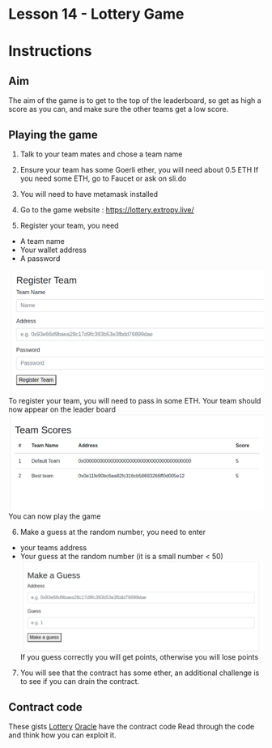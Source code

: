 # Lesson 14 - Lottery Game

# Instructions

## Aim

The aim of the game is to get to the top of the leaderboard, so get as high a score as you
can, and make sure the other teams get a low score.

## Playing the game

1. Talk to your team mates and chose a team name

2. Ensure your team has some Goerli ether, you will need about 0.5 ETH
   If you need some ETH, go to Faucet or ask on sli.do

3. You will need to have metamask installed

4. Go to the game website : https://lottery.extropy.live/

5. Register your team, you need

- A team name
- Your wallet address
- A password

![Register Team](./Instructions/RegisterTeam.jpg)
To register your team, you will need to pass in some ETH.
Your team should now appear on the leader board
![Team Scores](./Instructions/TeamScores.jpg)
You can now play the game

6. Make a guess at the random number, you need to enter

- your teams address
- Your guess at the random number (it is a small number < 50)
  ![MakeAGuess](./Instructions/MakeAGuess.jpg)
  If you guess correctly you will get points, otherwise you will lose points

7. You will see that the contract has some ether, an additional challenge is to see if you can
   drain the contract.

## Contract code

These gists [Lottery](https://gist.github.com/letsgitcracking/7298877cd143b5fe0ba0a692e449647b) [Oracle](https://gist.github.com/letsgitcracking/a7bf392391834a19d63edc32c9e5d9d2) have the contract code
Read through the code and think how you can exploit it.
